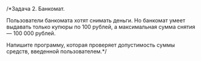/*Задача 2. Банкомат.

Пользователи банкомата хотят снимать деньги. Но банкомат умеет выдавать только купюры по 100 рублей, 
а максимальная сумма снятия — 100 000 рублей.

Напишите программу, которая проверяет допустимость суммы средств, введенной пользователем.*/
